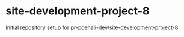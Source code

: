 # site-development-project-8

Initial repository setup for pr-poehali-dev/site-development-project-8